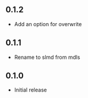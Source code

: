 ## 0.1.2
 - Add an option for overwrite

## 0.1.1  
 - Rename to slmd from mdls

## 0.1.0
 - Initial release
